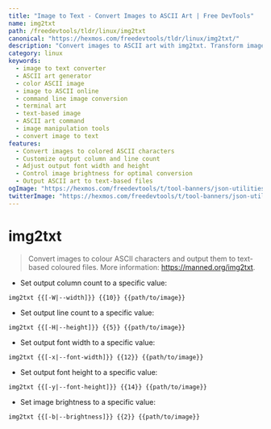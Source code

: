 ```yaml
---
title: "Image to Text - Convert Images to ASCII Art | Free DevTools"
name: img2txt
path: /freedevtools/tldr/linux/img2txt
canonical: "https://hexmos.com/freedevtools/tldr/linux/img2txt/"
description: "Convert images to ASCII art with img2txt. Transform images into color ASCII characters and output to text files. Free online tool, no registration required."
category: linux
keywords:
  - image to text converter
  - ASCII art generator
  - color ASCII image
  - image to ASCII online
  - command line image conversion
  - terminal art
  - text-based image
  - ASCII art command
  - image manipulation tools
  - convert image to text
features:
  - Convert images to colored ASCII characters
  - Customize output column and line count
  - Adjust output font width and height
  - Control image brightness for optimal conversion
  - Output ASCII art to text-based files
ogImage: "https://hexmos.com/freedevtools/t/tool-banners/json-utilities-banner.png"
twitterImage: "https://hexmos.com/freedevtools/t/tool-banners/json-utilities-banner.png"
---
```


# img2txt

> Convert images to colour ASCII characters and output them to text-based coloured files.
> More information: <https://manned.org/img2txt>.

- Set output column count to a specific value:

`img2txt {{[-W|--width]}} {{10}} {{path/to/image}}`

- Set output line count to a specific value:

`img2txt {{[-H|--height]}} {{5}} {{path/to/image}}`

- Set output font width to a specific value:

`img2txt {{[-x|--font-width]}} {{12}} {{path/to/image}}`

- Set output font height to a specific value:

`img2txt {{[-y|--font-height]}} {{14}} {{path/to/image}}`

- Set image brightness to a specific value:

`img2txt {{[-b|--brightness]}} {{2}} {{path/to/image}}`
